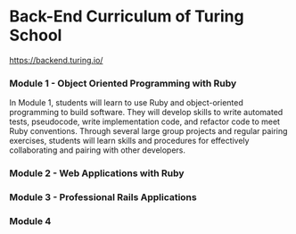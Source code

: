 # Back-End Curriculum of Turing School

https://backend.turing.io/

### Module 1 - Object Oriented Programming with Ruby

In Module 1, students will learn to use Ruby and object-oriented programming to build software. They will develop skills to write automated tests, pseudocode, write implementation code, and refactor code to meet Ruby conventions. Through several large group projects and regular pairing exercises, students will learn skills and procedures for effectively collaborating and pairing with other developers.

### Module 2 - Web Applications with Ruby

### Module 3 - Professional Rails Applications

### Module 4
